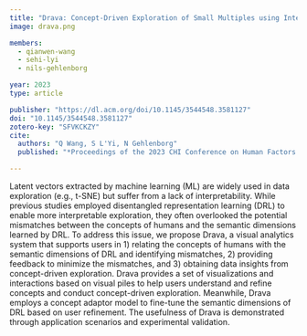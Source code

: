 ```yaml
---
title: "Drava: Concept-Driven Exploration of Small Multiples using Interpretable Latent Vectors"
image: drava.png

members:
  - qianwen-wang
  - sehi-lyi
  - nils-gehlenborg

year: 2023
type: article

publisher: "https://dl.acm.org/doi/10.1145/3544548.3581127"
doi: "10.1145/3544548.3581127"
zotero-key: "SFVKCKZY"
cite:
  authors: "Q Wang, S L'Yi, N Gehlenborg"
  published: "*Proceedings of the 2023 CHI Conference on Human Factors in Computing Systems*"

---
```

Latent vectors extracted by machine learning (ML) are widely used in data exploration (e.g., t-SNE) but suffer from a lack of interpretability. While previous studies employed disentangled representation learning (DRL) to enable more interpretable exploration, they often overlooked the potential mismatches between the concepts of humans and the semantic dimensions learned by DRL. To address this issue, we propose Drava, a visual analytics system that supports users in 1) relating the concepts of humans with the semantic dimensions of DRL and identifying mismatches, 2) providing feedback to minimize the mismatches, and 3) obtaining data insights from concept-driven exploration. Drava provides a set of visualizations and interactions based on visual piles to help users understand and refine concepts and conduct concept-driven exploration. Meanwhile, Drava employs a concept adaptor model to fine-tune the semantic dimensions of DRL based on user refinement. The usefulness of Drava is demonstrated through application scenarios and experimental validation.